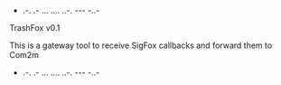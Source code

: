 - .-. .- ... .... ..-. --- -..-

TrashFox v0.1

This is a gateway tool to receive SigFox callbacks and forward them to Com2m

- .-. .- ... .... ..-. --- -..-
